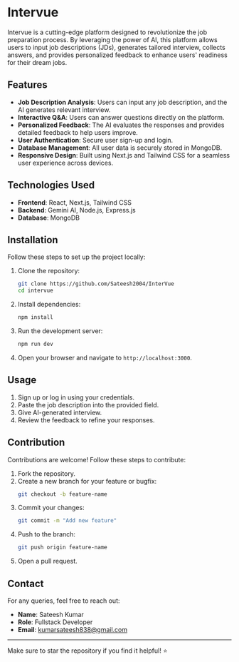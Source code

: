 # Intervue

Intervue is a cutting-edge platform designed to revolutionize the job preparation process. By leveraging the power of AI, this platform allows users to input job descriptions (JDs), generates tailored interview, collects answers, and provides personalized feedback to enhance users' readiness for their dream jobs.

## Features

- **Job Description Analysis**: Users can input any job description, and the AI generates relevant interview.
- **Interactive Q&A**: Users can answer questions directly on the platform.
- **Personalized Feedback**: The AI evaluates the responses and provides detailed feedback to help users improve.
- **User Authentication**: Secure user sign-up and login.
- **Database Management**: All user data is securely stored in MongoDB.
- **Responsive Design**: Built using Next.js and Tailwind CSS for a seamless user experience across devices.

## Technologies Used

- **Frontend**: React, Next.js, Tailwind CSS
- **Backend**: Gemini AI, Node.js, Express.js
- **Database**: MongoDB

## Installation

Follow these steps to set up the project locally:

1. Clone the repository:
   ```bash
   git clone https://github.com/Sateesh2004/InterVue
   cd intervue
   ```

2. Install dependencies:
   ```bash
   npm install
   ```

3. Run the development server:
   ```bash
   npm run dev
   ```

4. Open your browser and navigate to `http://localhost:3000`.

## Usage

1. Sign up or log in using your credentials.
2. Paste the job description into the provided field.
3. Give AI-generated interview.
4. Review the feedback to refine your responses.


## Contribution

Contributions are welcome! Follow these steps to contribute:

1. Fork the repository.
2. Create a new branch for your feature or bugfix:
   ```bash
   git checkout -b feature-name
   ```
3. Commit your changes:
   ```bash
   git commit -m "Add new feature"
   ```
4. Push to the branch:
   ```bash
   git push origin feature-name
   ```
5. Open a pull request.


## Contact

For any queries, feel free to reach out:

- **Name**: Sateesh Kumar
- **Role**: Fullstack Developer
- **Email**: [kumarsateesh838@gmail.com](mailto:kumarsateesh838@gmail.com)

---

Make sure to star the repository if you find it helpful! ⭐
